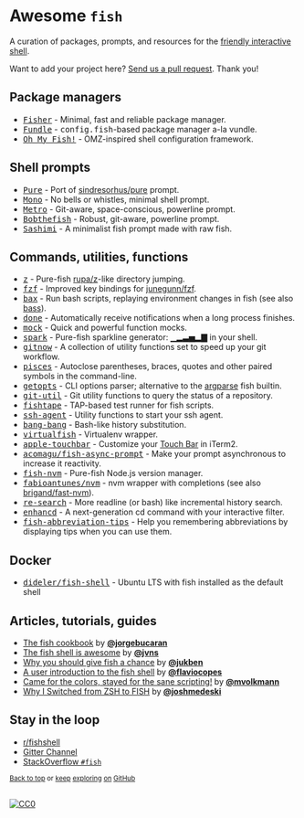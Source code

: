 # Awesome `fish`
   
A curation of packages, prompts, and resources for the [friendly interactive shell](https://github.com/fish-shell/fish-shell).

Want to add your project here? [Send us a pull request](https://github.com/jorgebucaran/awesome-fish/fork). Thank you!

## Package managers

- [<kbd>Fisher</kbd>](https://github.com/jorgebucaran/fisher) - Minimal, fast and reliable package manager.
- [<kbd>Fundle</kbd>](https://github.com/danhper/fundle) - <samp>config.fish</samp>-based package manager a-la vundle.
- [<kbd>Oh My Fish!</kbd>](https://github.com/oh-my-fish/oh-my-fish) - OMZ-inspired shell configuration framework.

## Shell prompts

- [<kbd>Pure</kbd>](https://github.com/rafaelrinaldi/pure) - Port of [sindresorhus/pure](https://github.com/sindresorhus/pure) prompt.
- [<kbd>Mono</kbd>](https://github.com/fishpkg/fish-prompt-mono) - No bells or whistles, minimal shell prompt.
- [<kbd>Metro</kbd>](https://github.com/fishpkg/fish-prompt-metro) - Git-aware, space-conscious, powerline prompt.
- [<kbd>Bobthefish</kbd>](https://github.com/oh-my-fish/theme-bobthefish) - Robust, git-aware, powerline prompt.
- [<kbd>Sashimi</kbd>](https://github.com/isacikgoz/sashimi) - A minimalist fish prompt made with raw fish.

## Commands, utilities, functions

- [<kbd>z</kbd>](https://github.com/jethrokuan/z) - Pure-fish [rupa/z](https://github.com/rupa/z)-like directory jumping.
- [<kbd>fzf</kbd>](https://github.com/jethrokuan/fzf) - Improved key bindings for [junegunn/fzf](https://github.com/junegunn/fzf).
- [<kbd>bax</kbd>](https://github.com/jorgebucaran/fish-bax) - Run bash scripts, replaying environment changes in fish (see also [bass](https://github.com/edc/bass)).
- [<kbd>done</kbd>](https://github.com/franciscolourenco/done) - Automatically receive notifications when a long process finishes.
- [<kbd>mock</kbd>](https://github.com/matchai/fish-mock) - Quick and powerful function mocks.
- [<kbd>spark</kbd>](https://github.com/jorgebucaran/fish-spark) - Pure-fish sparkline generator: ▁▂▃▅▂▇ in your shell.
- [<kbd>gitnow</kbd>](https://github.com/joseluisq/gitnow) - A collection of utility functions set to speed up your git workflow.
- [<kbd>pisces</kbd>](https://github.com/laughedelic/pisces) - Autoclose parentheses, braces, quotes and other paired symbols in the command-line.
- [<kbd>getopts</kbd>](https://github.com/jorgebucaran/fish-getopts) - CLI options parser; alternative to the [argparse](https://fishshell.com/docs/current/commands.html#argparse) fish builtin.
- [<kbd>git-util</kbd>](https://github.com/fishpkg/fish-git-util) - Git utility functions to query the status of a repository.
- [<kbd>fishtape</kbd>](https://github.com/jorgebucaran/fishtape) - TAP-based test runner for fish scripts.
- [<kbd>ssh-agent</kbd>](https://github.com/danhper/fish-ssh-agent) - Utility functions to start your ssh agent.
- [<kbd>bang-bang</kbd>](https://github.com/oh-my-fish/plugin-bang-bang) - Bash-like history substitution.
- [<kbd>virtualfish</kbd>](https://github.com/adambrenecki/virtualfish) - Virtualenv wrapper.
- [<kbd>apple-touchbar</kbd>](https://github.com/rodrigobdz/fish-apple-touchbar) - Customize your [Touch Bar](https://developer.apple.com/design/human-interface-guidelines/macos/touch-bar/touch-bar-overview) in iTerm2.
- [<kbd>acomagu/fish-async-prompt</kbd>](https://github.com/acomagu/fish-async-prompt) - Make your prompt asynchronous to increase it reactivity.
- [<kbd>fish-nvm</kbd>](https://github.com/jorgebucaran/fish-nvm) - Pure-fish Node.js version manager.
- [<kbd>fabioantunes/nvm</kbd>](https://github.com/FabioAntunes/fish-nvm) - nvm wrapper with completions (see also [brigand/fast-nvm](https://github.com/brigand/fast-nvm-fish)).
- [<kbd>re-search</kbd>](https://github.com/jbonjean/re-search) - More readline (or bash) like incremental history search.
- [<kbd>enhancd</kbd>](https://github.com/b4b4r07/enhancd) - A next-generation cd command with your interactive filter.
- [<kbd>fish-abbreviation-tips</kbd>](https://github.com/Gazorby/fish-abbreviation-tips) - Help you remembering abbreviations by displaying tips when you can use them.

## Docker

- [<kbd>dideler/fish-shell</kbd>](https://hub.docker.com/r/dideler/fish-shell) - Ubuntu LTS with fish installed as the default shell

## Articles, tutorials, guides

- [The fish cookbook](https://github.com/jorgebucaran/fish-cookbook) by [**@jorgebucaran**](https://github.com/jorgebucaran)
- [The fish shell is awesome](https://jvns.ca/blog/2017/04/23/the-fish-shell-is-awesome/) by [**@jvns**](https://github.com/jvns)
- [Why you should give fish a chance](https://dev.to/jukben/why-you-should-give-a-chance-to-fish-shell-5a0l) by [**@jukben**](https://github.com/jukben)
- [A user introduction to the fish shell](https://flaviocopes.com/fish-shell/) by [**@flaviocopes**](https://github.com/flaviocopes)
- [Came for the colors, stayed for the sane scripting!](https://mvolkmann.github.io/fish-article/) by [**@mvolkmann**](https://github.com/mvolkmann)
- [Why I Switched from ZSH to FISH](https://dev.to/joshmedeski/why-i-switched-from-zsh-to-fish-2j17) by [**@joshmedeski**](https://github.com/joshmedeski)

## Stay in the loop

- [r/fishshell](https://www.reddit.com/r/fishshell)
- [Gitter Channel](https://gitter.im/fish-shell/fish-shell)
- [StackOverflow `#fish`](https://stackoverflow.com/questions/tagged/fish)

<sup>[Back to top](#awesome-fish-) or [keep](https://github.com/topics/fish-shell) [exploring](https://github.com/topics/fish-packages) [on](https://github.com/topics/fish) [GitHub](https://github.com/topics/fish-prompt)</sup>

<h2></h2>

[![CC0](http://mirrors.creativecommons.org/presskit/buttons/88x31/svg/cc-zero.svg)](https://creativecommons.org/publicdomain/zero/1.0/)
